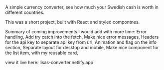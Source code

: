 A simple currency converter, see how much your Swedish cash is worth in different countries.

This was a short project, built with React and styled compontnes. 

Summary of coming improvements I would add with more time:
Error handling, 
Add try catch into the fetch,
Make nice error messages,
Headers for the api key to separate api key from url,
Animation and flag on the info section,
Separate layout for desktop and mobile,
Make nice component for the list item, with my reusable card,

view it live here: lisas-converter.netlify.app
